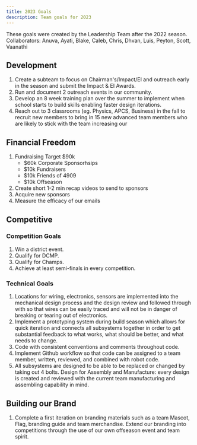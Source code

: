 ```yaml
---
title: 2023 Goals
description: Team goals for 2023
---
```

These goals were created by the Leadership Team after the 2022 season.
Collaborators: Anuva, Ayati, Blake, Caleb, Chris, Dhvan, Luis, Peyton, Scott, Vaanathi


## Development

1. Create a subteam to focus on Chairman's/Impact/EI and outreach early in the season and submit the Impact & EI Awards.
1. Run and document 2 outreach events in our community.
1. Develop an 8 week training plan over the summer to implement when school starts to build skills enabling faster design iterations.
1. Reach out to 3 classrooms (eg. Physics, APCS, Business) in the fall to recruit new members to bring in 15 new advanced team members who are likely to stick with the team increasing our 

## Financial Freedom

1. Fundraising Target $90k
	- $60k Corporate Sponsorhsips
	- $10k Fundraisers
	- $10k Friends of 4909
	- $10k Offseason
1. Create short 1-2 min recap videos to send to sponsors
1. Acquire new sponsors
1. Measure the efficacy of our emails


## Competitive

### Competition Goals
1. Win a district event.
1. Qualify for DCMP.
1. Qualify for Champs.
1. Achieve at least semi-finals in every competition.

### Technical Goals
1. Locations for wiring, electronics, sensors are implemented into the mechanical design process and the design review and followed through with so that wires can be easily traced and will not be in danger of breaking or tearing out of electronics. 
1. Implement a prototyping system during build season which allows for quick iteration and connects all subsystems together in order to get substantial feedback to what works, what should be better, and what needs to change.
1. Code with consistent conventions and comments throughout code.
1. Implement Github workflow so that code can be assigned to a team member, written, reviewed, and combined with robot code.
1. All subsystems are designed to be able to be replaced or changed by taking out 4 bolts.
Design for Assembly and Manufacture: every design is created and reviewed with the current team manufacturing and assembling capability in mind.


## Building our Brand

1. Complete a first iteration on branding materials such as a team Mascot, Flag, branding guide and team merchandise. Extend our branding into competitions through the use of our own offseason event and team spirit.
